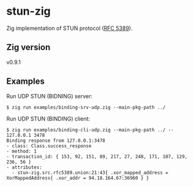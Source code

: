 stun-zig
========

Zig implementation of STUN protocol ([RFC 5389]).

[RFC 5389]: https://datatracker.ietf.org/doc/html/rfc5389

Zig version
-----------

v0.9.1

Examples
--------

Run UDP STUN (BIDNING) server:
```console
$ zig run examples/binding-srv-udp.zig --main-pkg-path ../
```

Run UDP STUN (BINDING) client:
```console
$ zig run examples/binding-cli-udp.zig --main-pkg-path ../ -- 127.0.0.1 3478
Binding response from 127.0.0.1:3478
- class: Class.success_response
- method: 1
- transaction_id: { 153, 92, 151, 89, 217, 27, 248, 171, 107, 129, 236, 56 }
- attributes:
  - stun-zig.src.rfc5389.union:21:43{ .xor_mapped_address = XorMappedAddress{ .xor_addr = 94.18.164.67:36960 } }
```
